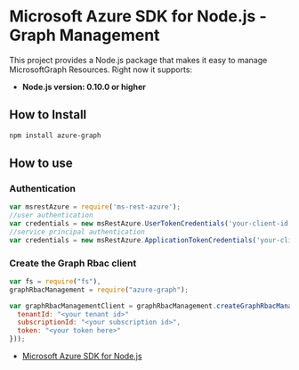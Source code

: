 # Microsoft Azure SDK for Node.js - Graph Management

This project provides a Node.js package that makes it easy to manage MicrosoftGraph Resources. Right now it supports:
- **Node.js version: 0.10.0 or higher**

## How to Install

```bash
npm install azure-graph
```

## How to use

### Authentication

 ```javascript
 var msrestAzure = require('ms-rest-azure');
 //user authentication
 var credentials = new msRestAzure.UserTokenCredentials('your-client-id', 'your-domain', 'your-username', 'your-password', 'your-redirect-uri');
 //service principal authentication
 var credentials = new msRestAzure.ApplicationTokenCredentials('your-client-id', 'your-domain', 'your-secret');
 ```

### Create the Graph Rbac client

```javascript
var fs = require("fs"),
graphRbacManagement = require("azure-graph");

var graphRbacManagementClient = graphRbacManagement.createGraphRbacManagementClient(new common.TokenCloudCredentials({
  tenantId: "<your tenant id>"
  subscriptionId: "<your subscription id>",
  token: "<your token here>"
}));
```

- [Microsoft Azure SDK for Node.js](https://github.com/Azure/azure-sdk-for-node)